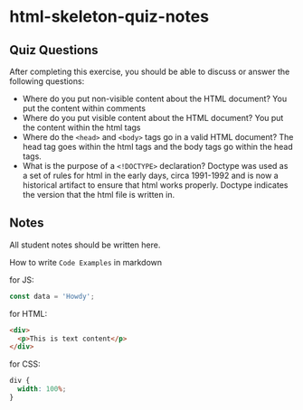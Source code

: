 # html-skeleton-quiz-notes

## Quiz Questions

After completing this exercise, you should be able to discuss or answer the following questions:

- Where do you put non-visible content about the HTML document?
  You put the content within comments
- Where do you put visible content about the HTML document?
  You put the content within the html tags
- Where do the `<head>` and `<body>` tags go in a valid HTML document?
  The head tag goes within the html tags and the body tags go within the head tags.
- What is the purpose of a `<!DOCTYPE>` declaration?
  Doctype was used as a set of rules for html in the early days, circa 1991-1992 and is now a historical
  artifact to ensure that html works properly. Doctype indicates the version that the html file is written in.

## Notes

All student notes should be written here.

How to write `Code Examples` in markdown

for JS:

```javascript
const data = 'Howdy';
```

for HTML:

```html
<div>
  <p>This is text content</p>
</div>
```

for CSS:

```css
div {
  width: 100%;
}
```
